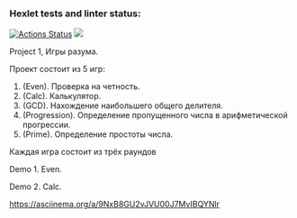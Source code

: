 ### Hexlet tests and linter status:

[![Actions Status](https://github.com/salvadorrus/java-project-61/actions/workflows/hexlet-check.yml/badge.svg)](https://github.com/salvadorrus/java-project-61/actions)
<a href="https://codeclimate.com/github/salvadorrus/java-project-61/maintainability"><img src="https://api.codeclimate.com/v1/badges/7fec2786fef38add7f26/maintainability" /></a>

Project 1, Игры разума.

Проект состоит из 5 игр:

1. (Even).        Проверка на четность.
2. (Calc).        Калькулятор.
3. (GCD).         Нахождение наибольшего общего делителя.
4. (Progression). Определение пропущенного числа в арифметической прогрессии.
5. (Prime).       Определение простоты числа.

Каждая игра состоит из трёх раундов

Demo 1. Even.

<script src="https://asciinema.org/a/iU6sE4MElq4kWXZSb4Z7L7KU3.js" id="asciicast-iU6sE4MElq4kWXZSb4Z7L7KU3" async="true"></script>

Demo 2. Calc.

https://asciinema.org/a/9NxB8GU2vJVU00J7MvIBQYNlr

